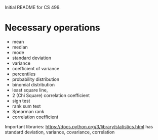 Initial README for CS 499.

# Necessary operations
* mean
* median
* mode
* standard deviation
* variance
* coefficient of variance
* percentiles
* probability distribution
* binomial distribution
* least square line,
* 2 (Chi Square) correlation coefficient
* sign test
* rank sum test
* Spearman rank
* correlation coefficient

Important libraries: 
https://docs.python.org/3/library/statistics.html
has standard deviation, variance, covariance, correlation
